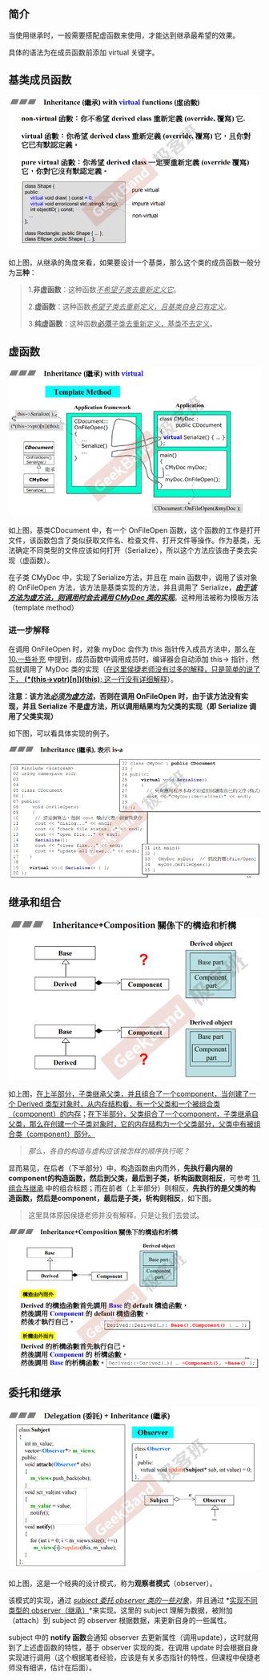 ## 简介

当使用继承时，一般需要搭配虚函数来使用，才能达到继承最希望的效果。

具体的语法为在成员函数前添加 virtual 关键字。

## 基类成员函数

![1679290882146](image/1679290882146.png)

如上图，从继承的角度来看，如果要设计一个基类，那么这个类的成员函数一般分为**三种**：

> 1.**非虚函数**：这种函数<u>*不希望子类去重新定义它*</u>。
>
> 2.**虚函数**：这种函数<u>*希望子类去重新定义，且基类自身已有定义*</u>。
>
> 3.**纯虚函数**：这种函数<u>**必须**子类去重新定义，基类不去定义</u>。

## 虚函数

![1679291465497](image/1679291465497.png)

如上图，基类CDocument 中，有一个 OnFileOpen 函数，这个函数的工作是打开文件，该函数包含了类似获取文件名、检查文件、打开文件等操作。作为基类，无法确定不同类型的文件应该如何打开（Serialize），所以这个方法应该由子类去实现（虚函数）。

在子类 CMyDoc 中，实现了Serialize方法，并且在 main 函数中，调用了该对象的 OnFileOpen 方法，该方法是基类实现的方法，并且调用了 Serialize，<u>***由于该方法为虚方法，则调用时会去调用 CMyDoc 类的实现***</u>。这种用法被称为模板方法（template method）

### 进一步解释

在调用 OnFileOpen 时，对象 myDoc 会作为 this 指针传入成员方法中，那么在 [10.一些补充](10.一些补充) 中提到，成员函数中调用成员时，编译器会自动添加 this-> 指针，然后就调用了 MyDoc 类的实现（<u>在这里侯捷老师没有过多的解释，只是简单的说了下， **(*(this->vptr)[n])(this)**; 这一行没有详细解释</u>）。

**注意：该方法<u>*必须为虚方法*</u>，否则在调用 OnFileOpen 时，由于该方法没有实现，并且 Serialize 不是虚方法，所以调用结果均为父类的实现（即 Serialize 调用了父类实现）**

如下图，可以看具体实现的例子。

![1679291881658](image/1679291881658.png)

## 继承和组合

![image-20230320224149507](image/image-20230320224149507.png)

如上图，<u>在上半部分，子类继承父类，并且组合了一个component，当创建了一个 Derived 类型对象时，从内存结构看，有一个父类和一个被组合类（component）的内存</u>；<u>在下半部分，父类组合了一个component，子类继承自父类，那么在创建一个子类对象时，它的内存结构为一个父类部分，父类中有被组合类（component）部分。</u>

> *那么，各自的构造与虚构应该按怎样的顺序执行呢？*

显而易见，在后者（下半部分）中，构造函数由内而外，**先执行最内层的component的构造函数，然后到父类，最后到子类，析构函数则相反**，可参考 [11.组合与继承](11.组合与继承) 中的组合标题；而在前者（上半部分）则相反，**先执行的是父类的构造函数，然后是component，最后是子类，析构则相反**，如下图。

> 这里具体原因侯捷老师并没有解释，只是让我们去尝试。

![image-20230320224953466](image/image-20230320224953466.png)

## 委托和继承

![image-20230320225452504](image/image-20230320225452504.png)

如上图，这是一个经典的设计模式，称为**观察者模式**（observer）。

该模式的实现，通过 <u>*subject 委托 observer 类的一些对象*</u>，并且通过 *<u>实现不同类型的 observer（继承）</u>*来实现。这里的 subject 理解为数据，被附加（attach）到 subject 的 observer 根据数据，来更新自身的一些属性。

subject 中的 **notify 函数**会通知 observer 去更新属性（调用update），这时就用到了上述虚函数的特性，基于 observer 实现的类，在调用 update 时会根据自身实现进行调用（这个根据笔者经验，应该是有关多态指针的特性，但课程中侯捷老师没有细讲，估计在后面）。